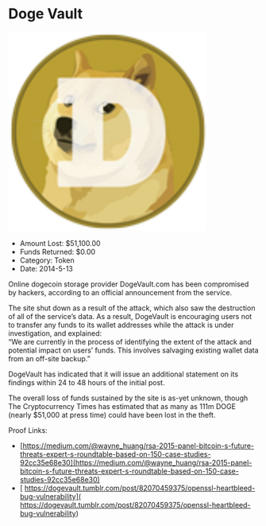 # Doge Vault
![Doge Vault](/rektimages/Doge-Vault.png)
- Amount Lost: $51,100.00
- Funds Returned: $0.00
- Category: Token
- Date: 2014-5-13

Online dogecoin storage provider DogeVault.com has been compromised by hackers, according to an official announcement from the service.  
  
The site shut down as a result of the attack, which also saw the destruction of all of the service’s data. As a result, DogeVault is encouraging users not to transfer any funds to its wallet addresses while the attack is under investigation, and explained:  
“We are currently in the process of identifying the extent of the attack and potential impact on users’ funds. This involves salvaging existing wallet data from an off-site backup.”  
  
DogeVault has indicated that it will issue an additional statement on its findings within 24 to 48 hours of the initial post.  
  
The overall loss of funds sustained by the site is as-yet unknown, though The Cryptocurrency Times has estimated that as many as 111m DOGE (nearly $51,000 at press time) could have been lost in the theft.


Proof Links:
- [https://medium.com/@wayne_huang/rsa-2015-panel-bitcoin-s-future-threats-expert-s-roundtable-based-on-150-case-studies-92cc35e68e30](https://medium.com/@wayne_huang/rsa-2015-panel-bitcoin-s-future-threats-expert-s-roundtable-based-on-150-case-studies-92cc35e68e30)
- [ https://dogevault.tumblr.com/post/82070459375/openssl-heartbleed-bug-vulnerability]( https://dogevault.tumblr.com/post/82070459375/openssl-heartbleed-bug-vulnerability)


